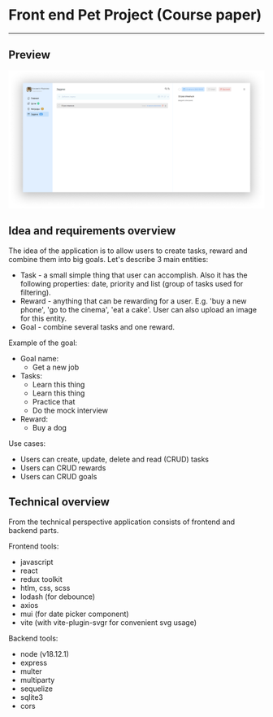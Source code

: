 # Front end Pet Project (Course paper)

---

## Preview

![Website preview](assets/preview.png)

## Idea and requirements overview

The idea of the application is to allow users to create tasks, reward and combine them into big goals. Let's describe 3 main entities:
- Task - a small simple thing that user can accomplish. Also it has the following properties: date, priority and list (group of tasks used for filtering).
- Reward - anything that can be rewarding for a user. E.g. 'buy a new phone', 'go to the cinema', 'eat a cake'. User can also upload an image for this entity.
- Goal - combine several tasks and one reward.

Example of the goal:
- Goal name:
	- Get a new job
- Tasks:
	- Learn this thing
	- Learn this thing
	- Practice that
	- Do the mock interview
- Reward:
	- Buy a dog

Use cases:
- Users can create, update, delete and read (CRUD) tasks
- Users can CRUD rewards
- Users can CRUD goals

## Technical overview

From the technical perspective application consists of frontend and backend parts.

Frontend tools:
- javascript
- react
- redux toolkit
- htlm, css, scss
- lodash (for debounce)
- axios
- mui (for date picker component)
- vite (with vite-plugin-svgr for convenient svg usage)

Backend tools:
- node (v18.12.1)
- express
- multer
- multiparty
- sequelize
- sqlite3
- cors